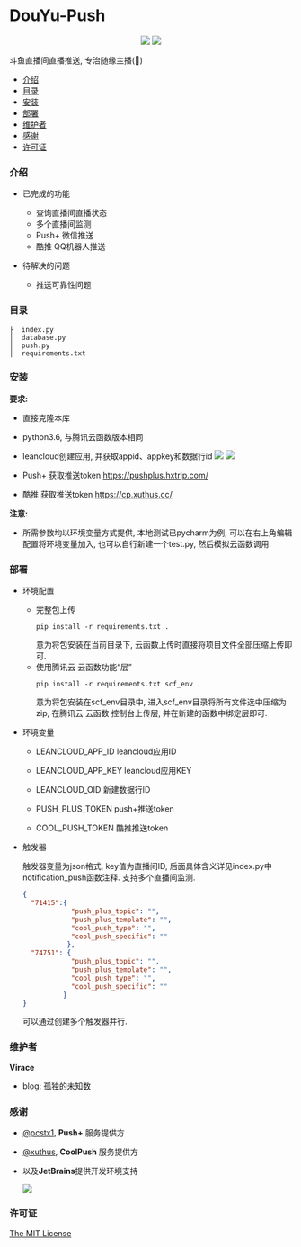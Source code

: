 # DouYu-Push

<p align="center">
<img src="https://img.shields.io/badge/python-3.6-blue">
<img src="https://img.shields.io/github/license/Virace/douyu-push?color=%234c1&style=flat-square">
</p>



斗鱼直播间直播推送, 专治随缘主播(🐶)


- [介绍](#介绍)
- [目录](#目录)
- [安装](#安装)
- [部署](#部署)
- [维护者](#维护者)
- [感谢](#感谢)
- [许可证](#许可证)


### 介绍
- 已完成的功能
  - 查询直播间直播状态
  - 多个直播间监测
  - Push+ 微信推送
  - 酷推 QQ机器人推送

    
- 待解决的问题
    - 推送可靠性问题

### 目录
```
├  index.py
│  database.py
│  push.py
│  requirements.txt
```

### 安装

**要求:**
- 直接克隆本库
- python3.6, 与腾讯云函数版本相同
- leancloud创建应用, 并获取appid、appkey和数据行id
  ![](https://tva1.sinaimg.cn/large/008aYkguly1gnt4j0xp6dj31n315vn4o.jpg)
  ![](https://tva1.sinaimg.cn/large/008aYkguly1gnt4j0wu5sj323s0ysgr1.jpg)
  
- Push+ 获取推送token https://pushplus.hxtrip.com/
- 酷推 获取推送token https://cp.xuthus.cc/

**注意:**
- 所需参数均以环境变量方式提供, 本地测试已pycharm为例, 可以在右上角编辑配置将环境变量加入, 也可以自行新建一个test.py, 然后模拟云函数调用.

### 部署
- 环境配置
  - 完整包上传
    ```shell
    pip install -r requirements.txt .    
    ```
    意为将包安装在当前目录下, 云函数上传时直接将项目文件全部压缩上传即可.
  - 使用腾讯云 云函数功能“层”
    ```shell
    pip install -r requirements.txt scf_env    
    ```
    意为将包安装在scf_env目录中, 进入scf_env目录将所有文件选中压缩为zip, 在腾讯云 云函数 控制台上传层, 并在新建的函数中绑定层即可.
  
- 环境变量
  - LEANCLOUD_APP_ID leancloud应用ID
  - LEANCLOUD_APP_KEY leancloud应用KEY
  
  - LEANCLOUD_OID 新建数据行ID
  - PUSH_PLUS_TOKEN push+推送token 
  - COOL_PUSH_TOKEN 酷推推送token
  
- 触发器

  触发器变量为json格式, key值为直播间ID, 后面具体含义详见index.py中notification_push函数注释. 支持多个直播间监测.
  ```json
  {
    "71415":{
              "push_plus_topic": "",
              "push_plus_template": "",
              "cool_push_type": "",
              "cool_push_specific": ""
             },
    "74751": {
              "push_plus_topic": "",
              "push_plus_template": "",
              "cool_push_type": "",
              "cool_push_specific": ""
            }
  }
  ```
  可以通过创建多个触发器并行.
### 维护者
**Virace**
- blog: [孤独的未知数](https://x-item.com)

### 感谢
- [@pcstx1](http://pushplus.hxtrip.com/), **Push+** 服务提供方
- [@xuthus](https://cp.xuthus.cc/), **CoolPush** 服务提供方
- 以及**JetBrains**提供开发环境支持
  
  <a href="https://www.jetbrains.com/?from=kratos-pe" target="_blank"><img src="https://cdn.jsdelivr.net/gh/virace/kratos-pe@main/jetbrains.svg"></a>

### 许可证

[The MIT License](LICENSE)